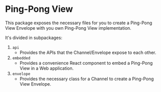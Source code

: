 # Ping-Pong View

This package exposes the necessary files for you to create a Ping-Pong View Envelope with you own Ping-Pong View implementation.

It's divided in subpackages:

1. `api`
   - Provides the APIs that the Channel/Envelope expose to each other.
1. `embedded`
   - Provides a convenience React component to embed a Ping-Pong View in a Web application.
1. `envelope`
   - Provides the necessary class for a Channel to create a Ping-Pong View Envelope.
